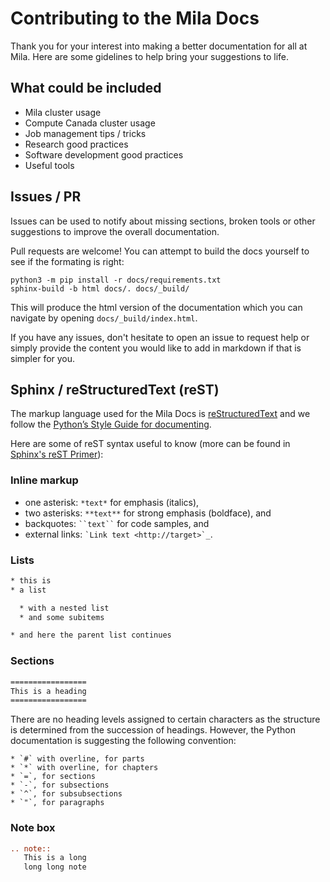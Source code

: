 # Contributing to the Mila Docs

Thank you for your interest into making a better documentation for all at Mila. Here are some gidelines to help bring your suggestions to life.

## What could be included

* Mila cluster usage
* Compute Canada cluster usage
* Job management tips / tricks
* Research good practices
* Software development good practices
* Useful tools

## Issues / PR

Issues can be used to notify about missing sections, broken tools or other suggestions to improve the overall documentation.

Pull requests are welcome! You can attempt to build the docs yourself to see if the formating is right:

```console
python3 -m pip install -r docs/requirements.txt
sphinx-build -b html docs/. docs/_build/
```

This will produce the html version of the documentation which you can navigate by opening `docs/_build/index.html`.

If you have any issues, don't hesitate to open an issue to request help or simply provide the content you would like to add in markdown if that is simpler for you.

## Sphinx / reStructuredText (reST)

The markup language used for the Mila Docs is [reStructuredText](http://docutils.sourceforge.net/rst.html) and we follow the [Python’s Style Guide for documenting](https://docs.python.org/devguide/documenting.html#style-guide).

Here are some of reST syntax useful to know (more can be found in [Sphinx's reST Primer](https://www.sphinx-doc.org/en/master/usage/restructuredtext/basics.html)):

### Inline markup

* one asterisk: `*text*` for emphasis (italics),
* two asterisks: `**text**` for strong emphasis (boldface), and
* backquotes: ` ``text`` ` for code samples, and
* external links: `` `Link text <http://target>`_ ``.

### Lists

```reST
* this is
* a list

  * with a nested list
  * and some subitems

* and here the parent list continues
```

### Sections

```reST
=================
This is a heading
=================
```

There are no heading levels assigned to certain characters as the structure is determined from the succession of headings. However, the Python documentation is suggesting the following convention:

    * `#` with overline, for parts
    * `*` with overline, for chapters
    * `=`, for sections
    * `-`, for subsections
    * `^`, for subsubsections
    * `"`, for paragraphs

### Note box

```reST
.. note::
   This is a long
   long long note
```
